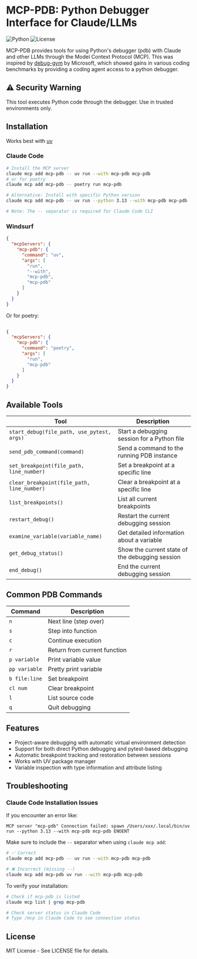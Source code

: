 # MCP-PDB: Python Debugger Interface for Claude/LLMs

![Python](https://img.shields.io/badge/Python-3.12+-blue.svg)
![License](https://img.shields.io/badge/License-MIT-green.svg)

MCP-PDB provides tools for using Python's debugger (pdb) with Claude and other LLMs through the Model Context Protocol (MCP). This was inspired by [debug-gym](https://microsoft.github.io/debug-gym/) by Microsoft, which showed gains in various coding benchmarks by providing a coding agent access to a python debugger.

## ⚠️ Security Warning

This tool executes Python code through the debugger. Use in trusted environments only.

## Installation

Works best with [uv](https://docs.astral.sh/uv/getting-started/features/)

### Claude Code
```bash
# Install the MCP server
claude mcp add mcp-pdb -- uv run --with mcp-pdb mcp-pdb
# or for poetry
claude mcp add mcp-pdb -- poetry run mcp-pdb

# Alternative: Install with specific Python version
claude mcp add mcp-pdb -- uv run --python 3.13 --with mcp-pdb mcp-pdb

# Note: The -- separator is required for Claude Code CLI
```

### Windsurf

```json
{
  "mcpServers": {
    "mcp-pdb": {
      "command": "uv",
      "args": [
        "run",
        "--with",
        "mcp-pdb",
        "mcp-pdb"
      ]
    }
  }
}

```

Or for poetry:

```json
        
{
  "mcpServers": {
    "mcp-pdb": {
      "command": "poetry",
      "args": [
        "run",
        "mcp-pdb"
      ]
    }
  }
}
```

## Available Tools

| Tool | Description |
|------|-------------|
| `start_debug(file_path, use_pytest, args)` | Start a debugging session for a Python file |
| `send_pdb_command(command)` | Send a command to the running PDB instance |
| `set_breakpoint(file_path, line_number)` | Set a breakpoint at a specific line |
| `clear_breakpoint(file_path, line_number)` | Clear a breakpoint at a specific line |
| `list_breakpoints()` | List all current breakpoints |
| `restart_debug()` | Restart the current debugging session |
| `examine_variable(variable_name)` | Get detailed information about a variable |
| `get_debug_status()` | Show the current state of the debugging session |
| `end_debug()` | End the current debugging session |

## Common PDB Commands

| Command | Description |
|---------|-------------|
| `n` | Next line (step over) |
| `s` | Step into function |
| `c` | Continue execution |
| `r` | Return from current function |
| `p variable` | Print variable value |
| `pp variable` | Pretty print variable |
| `b file:line` | Set breakpoint |
| `cl num` | Clear breakpoint |
| `l` | List source code |
| `q` | Quit debugging |

## Features

- Project-aware debugging with automatic virtual environment detection
- Support for both direct Python debugging and pytest-based debugging
- Automatic breakpoint tracking and restoration between sessions
- Works with UV package manager
- Variable inspection with type information and attribute listing

## Troubleshooting

### Claude Code Installation Issues

If you encounter an error like:
```
MCP server "mcp-pdb" Connection failed: spawn /Users/xxx/.local/bin/uv run --python 3.13 --with mcp-pdb mcp-pdb ENOENT
```

Make sure to include the `--` separator when using `claude mcp add`:
```bash
# ✅ Correct
claude mcp add mcp-pdb -- uv run --with mcp-pdb mcp-pdb

# ❌ Incorrect (missing --)
claude mcp add mcp-pdb uv run --with mcp-pdb mcp-pdb
```

To verify your installation:
```bash
# Check if mcp-pdb is listed
claude mcp list | grep mcp-pdb

# Check server status in Claude Code
# Type /mcp in Claude Code to see connection status
```

## License

MIT License - See LICENSE file for details.
